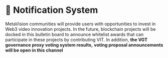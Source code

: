 # 📩 Notification System

MetaVision communities will provide users with opportunities to invest in Web3 video innovation projects. In the future, blockchain projects will be docked in this bulletin board to announce whitelist awards that can participate in these projects by contributing VIT. In addition, **the VGT governance proxy voting system results,** **voting proposal announcements will be open in this channel**
